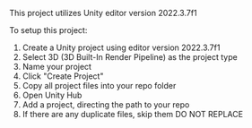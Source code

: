 This project utilizes Unity editor version 2022.3.7f1

To setup this project:

1. Create a Unity project using editor version 2022.3.7f1
2. Select 3D (3D Built-In Render Pipeline) as the project type
3. Name your project
4. Click "Create Project"
5. Copy all project files into your repo folder
6. Open Unity Hub
7. Add a project, directing the path to your repo
8. If there are any duplicate files, skip them DO NOT REPLACE
